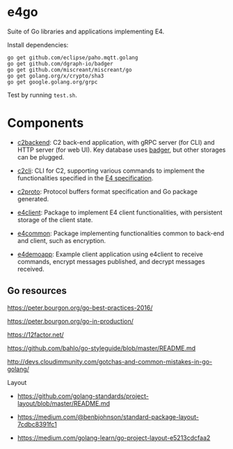 # e4go

Suite of Go libraries and applications implementing E4.

Install dependencies:

```
go get github.com/eclipse/paho.mqtt.golang
go get github.com/dgraph-io/badger
go get github.com/miscreant/miscreant/go
go get golang.org/x/crypto/sha3
go get google.golang.org/grpc
```

Test by running `test.sh`.

# Components

* [c2backend](c2backend/): C2 back-end application, with gRPC server (for CLI) and HTTP server (for web UI). Key database uses [badger](https://github.com/dgraph-io/badger), but other storages can be plugged.

* [c2cli](c2cli/): CLI for C2, supporting various commands to implement the functionalities specified in the [E4 specification](https://gitlab.com/Teserakt/documentation/blob/master/E4.md).

* [c2proto](c2proto/): Protocol buffers format specification and Go package generated.

* [e4client](e4client/): Package to implement E4 client functionalities, with persistent storage of the client state.

* [e4common](e4common/): Package implementing functionalities common to back-end and client, such as encryption.

* [e4demoapp](e4demoapp/): Example client application using e4client to receive commands, encrypt messages published, and decrypt messages received.

## Go resources

https://peter.bourgon.org/go-best-practices-2016/

https://peter.bourgon.org/go-in-production/

https://12factor.net/

https://github.com/bahlo/go-styleguide/blob/master/README.md

http://devs.cloudimmunity.com/gotchas-and-common-mistakes-in-go-golang/


Layout

* https://github.com/golang-standards/project-layout/blob/master/README.md

* https://medium.com/@benbjohnson/standard-package-layout-7cdbc8391fc1

* https://medium.com/golang-learn/go-project-layout-e5213cdcfaa2